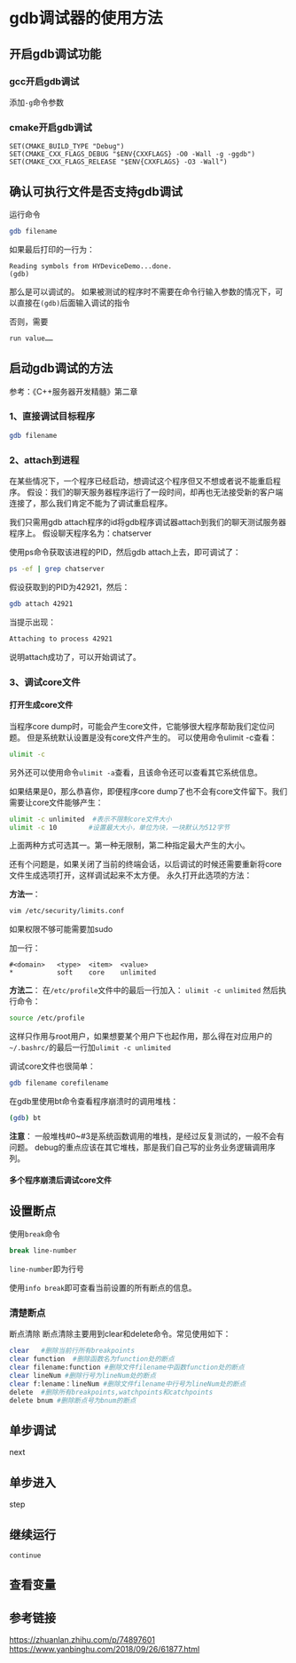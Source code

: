# gdb调试器的使用方法

## 开启gdb调试功能

### gcc开启gdb调试

添加`-g`命令参数

### cmake开启gdb调试

```
SET(CMAKE_BUILD_TYPE "Debug")
SET(CMAKE_CXX_FLAGS_DEBUG "$ENV{CXXFLAGS} -O0 -Wall -g -ggdb")
SET(CMAKE_CXX_FLAGS_RELEASE "$ENV{CXXFLAGS} -O3 -Wall")
```

## 确认可执行文件是否支持gdb调试

运行命令

```bash
gdb filename
```

如果最后打印的一行为：
```
Reading symbols from HYDeviceDemo...done.
(gdb)
```

那么是可以调试的。
如果被测试的程序时不需要在命令行输入参数的情况下，可以直接在`(gdb)`后面输入调试的指令

否则，需要

```bash
run value……
```

## 启动gdb调试的方法

参考：《C++服务器开发精髓》第二章

### 1、直接调试目标程序

```bash
gdb filename
```

### 2、attach到进程

在某些情况下，一个程序已经启动，想调试这个程序但又不想或者说不能重启程序。
假设：我们的聊天服务器程序运行了一段时间，却再也无法接受新的客户端连接了，那么我们肯定不能为了调试重启程序。

我们只需用gdb attach程序的id将gdb程序调试器attach到我们的聊天测试服务器程序上。
假设聊天程序名为：chatserver

使用ps命令获取该进程的PID，然后gdb attach上去，即可调试了：

```bash
ps -ef | grep chatserver 
```

假设获取到的PID为42921，然后：

```bash
gdb attach 42921
```

当提示出现：

```bash
Attaching to process 42921
```

说明attach成功了，可以开始调试了。

### 3、调试core文件

#### 打开生成core文件

当程序core dump时，可能会产生core文件，它能够很大程序帮助我们定位问题。
但是系统默认设置是没有core文件产生的。
可以使用命令ulimit -c查看：

```bash
ulimit -c
```

另外还可以使用命令```ulimit -a```查看，且该命令还可以查看其它系统信息。

如果结果是0，那么恭喜你，即便程序core dump了也不会有core文件留下。我们需要让core文件能够产生：

```bash
ulimit -c unlimited  #表示不限制core文件大小
ulimit -c 10        #设置最大大小，单位为块，一块默认为512字节
```
上面两种方式可选其一。第一种无限制，第二种指定最大产生的大小。

还有个问题是，如果关闭了当前的终端会话，以后调试的时候还需要重新将core文件生成选项打开，这样调试起来不太方便。
永久打开此选项的方法：

**方法一**：
```bash
vim /etc/security/limits.conf
```

如果权限不够可能需要加sudo

加一行：

```
#<domain>   <type>  <item>  <value>
*           soft    core    unlimited
```

**方法二**：
在`/etc/profile`文件中的最后一行加入：
```ulimit -c unlimited```
然后执行命令：
```bash
source /etc/profile
```

这样只作用与root用户，如果想要某个用户下也起作用，那么得在对应用户的`~/.bashrc/`的最后一行加```ulimit -c unlimited```

调试core文件也很简单：

```bash
gdb filename corefilename
```

在gdb里使用bt命令查看程序崩溃时的调用堆栈：

```bash
(gdb) bt
```

**注意**：
一般堆栈#0~#3是系统函数调用的堆栈，是经过反复测试的，一般不会有问题。
debug的重点应该在其它堆栈，那是我们自己写的业务业务逻辑调用序列。

#### 多个程序崩溃后调试core文件

## 设置断点

使用`break`命令

```bash
break line-number
```

`line-number`即为行号

使用`info break`即可查看当前设置的所有断点的信息。

### 清楚断点

断点清除
断点清除主要用到clear和delete命令。常见使用如下：

```bash
clear   #删除当前行所有breakpoints
clear function  #删除函数名为function处的断点
clear filename:function #删除文件filename中函数function处的断点
clear lineNum #删除行号为lineNum处的断点
clear f:lename：lineNum #删除文件filename中行号为lineNum处的断点
delete  #删除所有breakpoints,watchpoints和catchpoints
delete bnum #删除断点号为bnum的断点
```

## 单步调试

next

## 单步进入

step

## 继续运行

```
continue
```

## 查看变量




## 参考链接

https://zhuanlan.zhihu.com/p/74897601
https://www.yanbinghu.com/2018/09/26/61877.html
